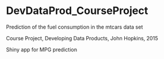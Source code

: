DevDataProd_CourseProject
=========================
Prediction of the fuel consumption in the mtcars data set

Course Project, Developing Data Products, John Hopkins, 2015

Shiny app for MPG prediction
